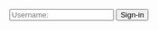 <!DOCTYPE html>
<html>
<head>
	<title>Sign-in</title>
</head>
<body>
	<input type="Username" name="userName" id="userName" class="userName" placeholder="Username: ">
	<p id="incorrect" style="display: none;">Incorrect Username</p>
	<button onclick="signin()">Sign-in</button>
</body>
<script type="text/javascript">
  function signin()
  {
    let username = document.getElementById('userName').value;

    if (username == '1000Infinity') 
    	{
    		window.location.replace("https://www.google.com/url?q=https%3A%2F%2Fsites.google.com%2Fview%2F1000infinity%2Fhome&sa=D&sntz=1&usg=AFQjCNGWpjMoec0IZzfKixHg3tPTwBnrLw");
    	} 
    else if (username == 'InvictusAbhi')
    {
    	window.location.replace("https://www.google.com/url?q=https%3A%2F%2Fsites.google.com%2Fview%2Finvictusabhi%2Fhome&sa=D&sntz=1&usg=AFQjCNGPchy2hIB2IFKfwPbwyVZqmJdxVw");
    }
    else if (username == 'NBFMaster101')
    {
    	window.location.replace("https://www.google.com/url?q=https%3A%2F%2Fsites.google.com%2Fview%2Fnbfmaster101%2Fhome&sa=D&sntz=1&usg=AFQjCNHp0u0QGDJ1fyx19C9V-fiGg_VxQw");
    }
    else if (username == 'InvictusSK')
    {
    	window.location.replace("https://www.google.com/url?q=https%3A%2F%2Fsites.google.com%2Fview%2Finvictussk%2Fhome&sa=D&sntz=1&usg=AFQjCNFqGWMHX3zayHdOthIKd4Cq2DWM0Q");
    }
    else if (username == 'Avalanche0609')
    {
    	window.location.replace("https://www.google.com/url?q=https%3A%2F%2Fsites.google.com%2Fview%2Favalanche0609%2Fhome&sa=D&sntz=1&usg=AFQjCNGLrKVuEe8Eleji6qc51pSwPOz4OA");
    }
    else
    {
    	document.getElementById('incorrect').style.display = 'block';
    }
  }
</script>
</html>
